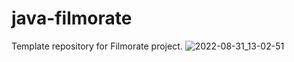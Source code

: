 # java-filmorate
Template repository for Filmorate project.
![2022-08-31_13-02-51](https://user-images.githubusercontent.com/100412260/187664743-64f4e015-bfe7-40b8-8a18-9471513e9bfc.png)